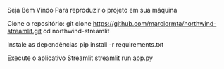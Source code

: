 Seja Bem Vindo
Para reproduzir o projeto em sua máquina

Clone o repositório:
git clone https://github.com/marciormta/northwind-streamlit.git
cd northwind-streamlit

Instale as dependências
pip install -r requirements.txt

Execute o aplicativo Streamlit
streamlit run app.py
